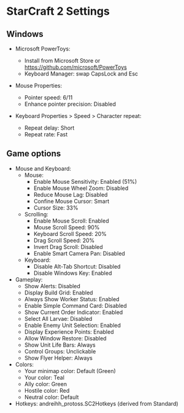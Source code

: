 # StarCraft 2 Settings

## Windows

- Microsoft PowerToys:
  - Install from Microsoft Store or https://github.com/microsoft/PowerToys
  - Keyboard Manager: swap CapsLock and Esc

- Mouse Properties:
  - Pointer speed: 6/11
  - Enhance pointer precision: Disabled

- Keyboard Properties > Speed > Character repeat:
  - Repeat delay: Short
  - Repeat rate: Fast

## Game options

- Mouse and Keyboard:
  - Mouse:
    - Enable Mouse Sensitivity: Enabled (51%)
    - Enable Mouse Wheel Zoom: Disabled
    - Reduce Mouse Lag: Disabled
    - Confine Mouse Cursor: Smart
    - Cursor Size: 33%
  - Scrolling:
    - Enable Mouse Scroll: Enabled
    - Mouse Scroll Speed: 90%
    - Keyboard Scroll Speed: 20%
    - Drag Scroll Speed: 20%
    - Invert Drag Scroll: Disabled
    - Enable Smart Camera Pan: Disabled
  - Keyboard:
    - Disable Alt-Tab Shortcut: Disabled
    - Disable Windows Key: Enabled
- Gameplay:
  - Show Alerts: Disabled
  - Display Build Grid: Enabled
  - Always Show Worker Status: Enabled
  - Enable Simple Command Card: Disabled
  - Show Current Order Indicator: Enabled
  - Select All Larvae: Disabled
  - Enable Enemy Unit Selection: Enabled
  - Display Experience Points: Enabled
  - Allow Window Restore: Disabled
  - Show Unit Life Bars: Always
  - Control Groups: Unclickable
  - Show Flyer Helper: Always
- Colors:
  - Your minimap color: Default (Green)
  - Your color: Teal
  - Ally color: Green
  - Hostile color: Red
  - Neutral color: Default
- Hotkeys: andreihh_protoss.SC2Hotkeys (derived from Standard)

